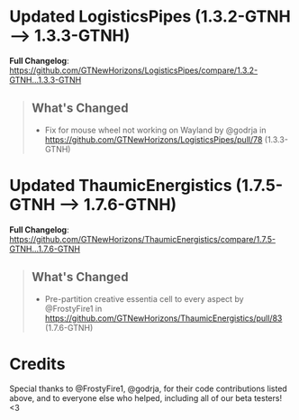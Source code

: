 # Updated LogisticsPipes (1.3.2-GTNH -->  1.3.3-GTNH)
**Full Changelog**: https://github.com/GTNewHorizons/LogisticsPipes/compare/1.3.2-GTNH...1.3.3-GTNH
>## What's Changed
> * Fix for mouse wheel not working on Wayland by @godrja in https://github.com/GTNewHorizons/LogisticsPipes/pull/78 (1.3.3-GTNH)
>

# Updated ThaumicEnergistics (1.7.5-GTNH -->  1.7.6-GTNH)
**Full Changelog**: https://github.com/GTNewHorizons/ThaumicEnergistics/compare/1.7.5-GTNH...1.7.6-GTNH
>## What's Changed
> * Pre-partition creative essentia cell to every aspect by @FrostyFire1 in https://github.com/GTNewHorizons/ThaumicEnergistics/pull/83 (1.7.6-GTNH)
>

# Credits
Special thanks to @FrostyFire1, @godrja, for their code contributions listed above, and to everyone else who helped, including all of our beta testers! <3